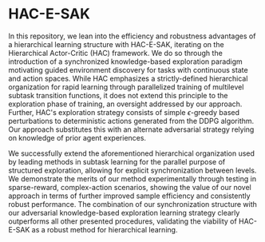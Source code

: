 # HAC-E-SAK

In this repository, we lean into the efficiency and robustness advantages of a hierarchical learning structure with HAC-E-SAK, iterating on the Hierarchical Actor-Critic (HAC) framework. We do so through the introduction of a synchronized knowledge-based exploration paradigm motivating guided environment discovery for tasks with continuous state and action spaces. While HAC emphasizes a strictly-defined hierarchical organization for rapid learning through parallelized training of multilevel subtask transition functions, it does not extend this principle to the exploration phase of training, an oversight addressed by our approach. Further, HAC's exploration strategy consists of simple $\epsilon$-greedy based perturbations to deterministic actions generated from the DDPG algorithm. Our approach substitutes this with an alternate adversarial strategy relying on knowledge of prior agent experiences.

We successfully extend the aforementioned hierarchical organization used by leading methods in subtask learning for the parallel purpose of structured exploration, allowing for explicit synchronization between levels. We demonstrate the merits of our method experimentally through testing in sparse-reward, complex-action scenarios, showing the value of our novel approach in terms of further improved sample efficiency and consistently robust performance. The combination of our synchronization structure with our adversarial knowledge-based exploration learning strategy clearly outperforms all other presented procedures, validating the viability of HAC-E-SAK as a robust method for hierarchical learning.
